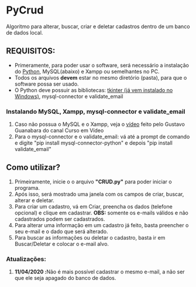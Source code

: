 # PyCrud
Algoritmo para alterar, buscar, criar e deletar cadastros dentro de um banco de dados local.

<h2><b>REQUISITOS:</b></h2>

<ul>
<li>Primeramente, para poder usar o software, será necessário a instalação do <a href = "https://www.python.org/downloads/">Python</a>, MySQL(abaixo) e Xampp ou semelhantes no PC.</li>

<li>Todos os arquivos <b>devem</b> estar no mesmo diretório (pasta), para que o software possa ser usado. </li>

<li>O Python deve possuir as bibliotecas: <a href="https://tkdocs.com/tutorial/install.html">tkinter (já vem instalado no Windows)</a>, mysql-connector e validate_email</li>
</ul>

<h3><b>Instalando MySQL, Xampp, mysql-connector e validate_email</b></h3>
<ol>
<li>Caso não possua o MySQL e o Xampp, veja o <a href="https://www.youtube.com/watch?v=COepL5-bNNI">vídeo</a> feito pelo Gustavo Guanabara do canal Curso em Vídeo</li>
<li>Para o mysql-connector e o validate_email: vá até a prompt de comando e digite "pip install mysql-connector-python" e depois "pip install validate_email"</li>
</ol>
<h2><b>Como utilizar?</b></h2>

<ol>
<li>Primeiramente, inicie o o arquivo <b>"CRUD.py"</b> para poder iniciar o programa.</li>

<li>Após isso, será mostrado uma janela com os campos de criar, buscar, alterar e deletar.</li>

<li>Para criar um cadastro, vá em Criar, preencha os dados (telefone opcional) e clique em cadastrar. <b>OBS:</b> somente os e-mails válidos e não cadastrados podem ser cadastrados.</li>

<li>Para alterar uma informação em um cadastro já feito, basta preencher o seu e-mail e o dado que será alterado.</li>

<li>Para buscar as informações ou deletar o cadastro, basta ir em Buscar/Deletar e colocar o e-mail alvo.</li>
</ol>

<h3><b>Atualizações:</b></h3>
<ol>
	<li><b>11/04/2020 :</b>Não é mais possível cadastrar o mesmo e-mail, a não ser que ele seja apagado do banco de dados.</li>
</ol>
